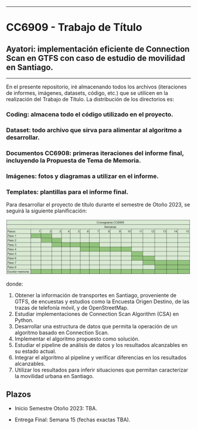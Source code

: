 ***
# CC6909 - Trabajo de Título
## Ayatori: implementación eficiente de Connection Scan en GTFS con caso de estudio de movilidad en Santiago.
***

En el presente repositorio, iré almacenando todos los archivos (iteraciones de informes, imágenes, datasets, código, etc.) que se utilicen en la realización del Trabajo de Título. La distribución de los directorios es:

### Coding: almacena todo el código utilizado en el proyecto.

### Dataset: todo archivo que sirva para alimentar al algoritmo a desarrollar.

### Documentos CC6908: primeras iteraciones del informe final, incluyendo la Propuesta de Tema de Memoria.

### Imágenes: fotos y diagramas a utilizar en el informe.

### Templates: plantillas para el informe final.


Para desarrollar el proyecto de título durante el semestre de Otoño 2023, se seguirá la siguiente planificación:

![alt text](Imagenes/cronograma_actualizado.PNG "Cronograma de CC6909.")

donde:

1. Obtener la información de transportes en Santiago, proveniente de GTFS, de encuestas y estudios como la Encuesta Origen Destino, de las trazas de telefonía móvil, y de OpenStreetMap.
2. Estudiar implementaciones de Connection Scan Algorithm (CSA) en Python.
3. Desarrollar una estructura de datos que permita la operación de un algoritmo basado en Connection Scan.
4. Implementar el algoritmo propuesto como solución.
5. Estudiar el pipeline de análisis de datos y los resultados alcanzables en su estado actual.
6. Integrar el algoritmo al pipeline y verificar diferencias en los resultados alcanzables.
7. Utilizar los resultados para inferir situaciones que permitan caracterizar la movilidad urbana en Santiago.

## Plazos

* Inicio Semestre Otoño 2023: TBA.

* Entrega Final: Semana 15 (fechas exactas TBA).